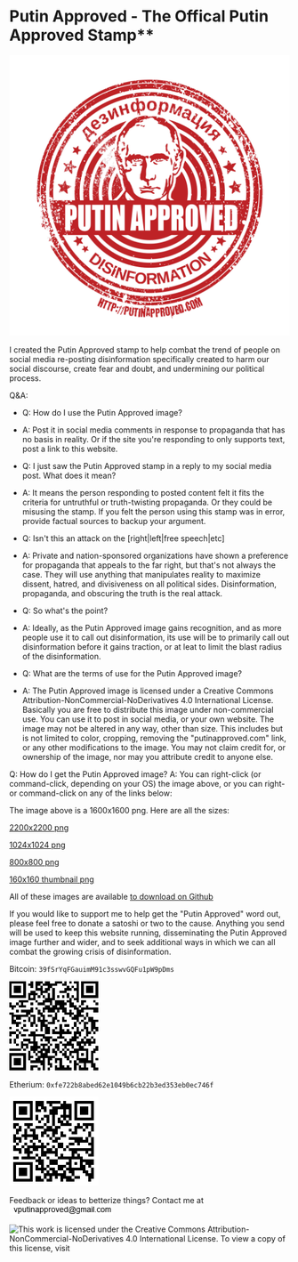 
# Putin Approved - The Offical Putin Approved Stamp**

![Putin Approved Stamp](https://raw.githubusercontent.com/putinapproved/putinapproved/master/PutinApproved.png)


I created the Putin Approved stamp to help combat the trend of people on social media re-posting disinformation specifically created to
harm our social discourse, create fear and doubt, and undermining our political process.

Q&A:

* Q: How do I use the Putin Approved image?
* A: Post it in social media comments in response to propaganda that has no basis in reality. Or if the site you're responding to only supports
text, post a link to this website.

* Q: I just saw the Putin Approved stamp in a reply to my social media post. What does it mean?
* A: It means the person responding to posted content felt it fits the criteria for untruthful or truth-twisting propaganda. Or they could be
misusing the stamp. If you felt the person using this stamp was in error, provide factual sources to backup your argument.

* Q: Isn't this an attack on the [right|left|free speech|etc]
* A: Private and nation-sponsored organizations have shown a preference for propaganda that appeals to the far right, but that's not always
the case. They will use anything that manipulates reality to maximize dissent, hatred, and divisiveness on all political sides. Disinformation,
propaganda, and obscuring the truth is the real attack.

* Q: So what's the point?
* A: Ideally, as the Putin Approved image gains recognition, and as more people use it to call out disinformation, its use will be to
primarily call out disinformation before it gains traction, or at leat to limit the blast radius of the disinformation.

* Q: What are the terms of use for the Putin Approved image?
* A: The Putin Approved image is licensed under a Creative Commons Attribution-NonCommercial-NoDerivatives 4.0 International License.  Basically
you are free to distribute this image under non-commercial use. You can use it to post in social media, or your own website.  The image may not
be altered in any way, other than size. This includes but is not limited to color, cropping, removing the "putinapproved.com" link, or any
other modifications to the image. You may not claim credit for, or ownership of the image, nor may you attribute credit to anyone else.


Q: How do I get the Putin Approved image?
A: You can right-click (or command-click, depending on your OS) the image above, or you can right- or command-click on any of the links below:

The image above is a 1600x1600 png. Here are all the sizes:<p>

[2200x2200 png](https://raw.githubusercontent.com/putinapproved/putinapproved/master/PutinApproved.png)

[1024x1024 png](https://raw.githubusercontent.com/putinapproved/putinapproved/master/PutinApproved-1024.png)

[800x800 png](https://raw.githubusercontent.com/putinapproved/putinapproved/master/PutinApproved-800.png>800x800)

[160x160 thumbnail png](https://raw.githubusercontent.com/putinapproved/putinapproved/master/PutinApproved-thumbnail.png)

All of these images are available [to download on Github](https://github.com/putinapproved/putinapproved.git)

If you would like to support me to help get the "Putin Approved" word out, please feel free to donate a satoshi or two to the cause.
Anything you send will be used to keep this website running, disseminating the Putin Approved image further and wider,
and to seek additional ways in which we can all combat the growing crisis of disinformation.

Bitcoin:
`39fSrYqFGauimM91c3sswvGQFu1pW9pDms`

![BTC scan code](https://raw.githubusercontent.com/putinapproved/putinapproved/master/btc.png)

Etherium:
`0xfe722b8abed62e1049b6cb22b3ed353eb0ec746f`

![ETH scan code](https://raw.githubusercontent.com/putinapproved/putinapproved/master/eth.png)


Feedback or ideas to betterize things?
Contact me at ![](https://raw.githubusercontent.com/putinapproved/putinapproved/master/vputinapproved_at_gmail.png)

![This work is licensed under the Creative Commons Attribution-NonCommercial-NoDerivatives 4.0 International License. To view a copy of this license, visit](http://creativecommons.org/licenses/by-nc-nd/4.0/)
